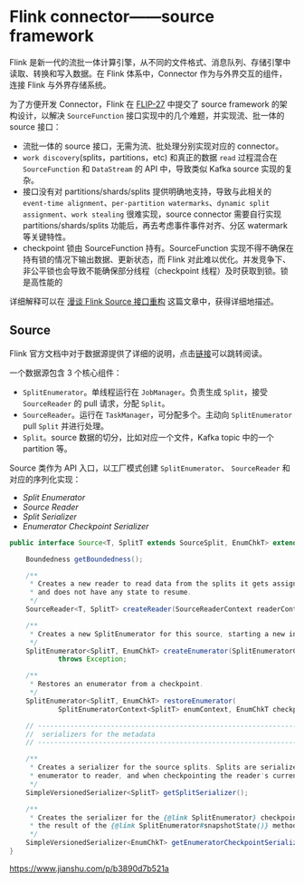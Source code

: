 # Flink connector——source framework

Flink 是新一代的流批一体计算引擎，从不同的文件格式、消息队列、存储引擎中读取、转换和写入数据。在 Flink 体系中，Connector 作为与外界交互的组件，连接 Flink 与外界存储系统。

为了方便开发 Connector，Flink 在 [FLIP-27](https://cwiki.apache.org/confluence/display/FLINK/FLIP-27%3A+Refactor+Source+Interface) 中提交了 source framework 的架构设计，以解决 `SourceFunction` 接口实现中的几个难题，并实现流、批一体的 source 接口：

* 流批一体的 source 接口，无需为流、批处理分别实现对应的 connector。
* `work discovery`(splits，partitions，etc) 和真正的数据 `read` 过程混合在 `SourceFunction` 和 `DataStream` 的 API 中，导致类似 Kafka source 实现的复杂。
* 接口没有对 partitions/shards/splits 提供明确地支持，导致与此相关的 `event-time alignment`、`per-partition watermarks`、`dynamic split assignment`、`work stealing` 很难实现，source connector 需要自行实现 partitions/shards/splits 功能后，再去考虑事件事件对齐、分区 watermark 等关键特性。
* checkpoint 锁由 SourceFunction 持有。SourceFunction 实现不得不确保在持有锁的情况下输出数据、更新状态，而 Flink  对此难以优化。并发竞争下、非公平锁也会导致不能确保部分线程（checkpoint 线程）及时获取到锁。锁是高性能的

详细解释可以在 [漫谈 Flink Source 接口重构](http://www.whitewood.me/2020/02/11/%E6%BC%AB%E8%B0%88-Flink-Source-%E6%8E%A5%E5%8F%A3%E9%87%8D%E6%9E%84/) 这篇文章中，获得详细地描述。

## Source

Flink 官方文档中对于数据源提供了详细的说明，点击[链接](https://nightlies.apache.org/flink/flink-docs-release-1.14/zh/docs/dev/datastream/sources/)可以跳转阅读。

一个数据源包含 3 个核心组件：

* `SplitEnumerator`。单线程运行在 `JobManager`。负责生成 `Split`，接受 `SourceReader` 的 pull 请求，分配 `Split`。
* `SourceReader`。运行在 `TaskManager`，可分配多个。主动向 `SplitEnumerator` pull `Split` 并进行处理。
* `Split`。source 数据的切分，比如对应一个文件，Kafka topic 中的一个 partition 等。

Source 类作为 API 入口，以工厂模式创建 `SplitEnumerator`、 `SourceReader` 和对应的序列化实现：

* *Split Enumerator*
* *Source Reader*
* *Split Serializer*
* *Enumerator Checkpoint Serializer*

```java
public interface Source<T, SplitT extends SourceSplit, EnumChkT> extends Serializable {

    Boundedness getBoundedness();

    /**
     * Creates a new reader to read data from the splits it gets assigned. The reader starts fresh
     * and does not have any state to resume.
     */
    SourceReader<T, SplitT> createReader(SourceReaderContext readerContext) throws Exception;

    /**
     * Creates a new SplitEnumerator for this source, starting a new input.
     */
    SplitEnumerator<SplitT, EnumChkT> createEnumerator(SplitEnumeratorContext<SplitT> enumContext)
            throws Exception;

    /**
     * Restores an enumerator from a checkpoint.
     */
    SplitEnumerator<SplitT, EnumChkT> restoreEnumerator(
            SplitEnumeratorContext<SplitT> enumContext, EnumChkT checkpoint) throws Exception;

    // ------------------------------------------------------------------------
    //  serializers for the metadata
    // ------------------------------------------------------------------------

    /**
     * Creates a serializer for the source splits. Splits are serialized when sending them from
     * enumerator to reader, and when checkpointing the reader's current state.
     */
    SimpleVersionedSerializer<SplitT> getSplitSerializer();

    /**
     * Creates the serializer for the {@link SplitEnumerator} checkpoint. The serializer is used for
     * the result of the {@link SplitEnumerator#snapshotState()} method.
     */
    SimpleVersionedSerializer<EnumChkT> getEnumeratorCheckpointSerializer();
}
```



https://www.jianshu.com/p/b3890d7b521a

